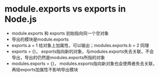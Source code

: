 # module.exports vs exports in Node.js

- module.exports 和 exports 初始指向同一个空对象
- 导出的模块是module.exports
- exports.a = 1 给对象上加属性，可以输出；modules.exports.b = 2 同理
- exports = {}， exports指向新的对象，与modules.exports失去关联，不会导出，导出的仍然是modules.exports所指的对象
- modules.exports = {}， modules.exports指向新对象也会使两者失去关联，再给exports加属性不影响导出模块